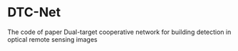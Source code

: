 # DTC-Net
The code of paper Dual-target cooperative network for building detection in optical remote sensing images
